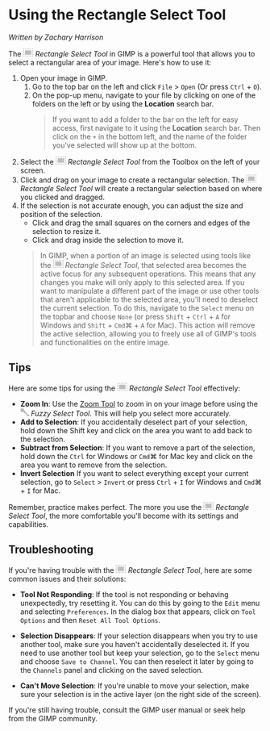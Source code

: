 # Using the Rectangle Select Tool

*Written by Zachary Harrison*

The ![RectangleSelectTool.PNG](../images/RectangleSelectTool.PNG) *Rectangle Select Tool* in GIMP is a powerful tool that allows you to select a rectangular area of your image. Here's how to use it:

1. Open your image in GIMP.
   1. Go to the top bar on the left and click `File` > `Open` (Or press `Ctrl` + `O`). 
   2. On the pop-up menu, navigate to your file by clicking on one of the folders on the left or by using the **Location** search bar.
        > If you want to add a folder to the bar on the left for easy access, first navigate to it using the **Location** search bar. Then click on the `+` in the bottom left, and the name of the folder you've selected will show up at the bottom.
2. Select the ![RectangleSelectTool.PNG](../images/RectangleSelectTool.PNG) *Rectangle Select Tool* from the Toolbox on the left of your screen. 
3. Click and drag on your image to create a rectangular selection. The ![RectangleSelectTool.PNG](../images/RectangleSelectTool.PNG) *Rectangle Select Tool* will create a rectangular selection based on where you clicked and dragged.
4. If the selection is not accurate enough, you can adjust the size and position of the selection. 
   - Click and drag the small squares on the corners and edges of the selection to resize it.
   - Click and drag inside the selection to move it.
   > In GIMP, when a portion of an image is selected using tools like the ![RectangleSelectTool.PNG](../images/RectangleSelectTool.PNG) *Rectangle Select Tool*, that selected area becomes the active focus for any subsequent operations. This means that any changes you make will only apply to this selected area. If you want to manipulate a different part of the image or use other tools that aren't applicable to the selected area, you'll need to deselect the current selection. To do this, navigate to the `Select` menu on the topbar and choose `None` (or press `Shift` + `Ctrl` + `A` for Windows and `Shift` + `Cmd`⌘ + `A` for Mac). This action will remove the active selection, allowing you to freely use all of GIMP's tools and functionalities on the entire image.

## Tips 

Here are some tips for using the ![RectangleSelectTool.PNG](../images/RectangleSelectTool.PNG) *Rectangle Select Tool* effectively:

- **Zoom In**: Use the [Zoom Tool](../Other/ZoomTool.md) to zoom in on your image before using the ![FuzzySelectTool.PNG](../images/FuzzySelectTool.PNG) *Fuzzy Select Tool*. This will help you select more accurately.
- **Add to Selection**: If you accidentally deselect part of your selection, hold down the Shift key and click on the area you want to add back to the selection.
- **Subtract from Selection**: If you want to remove a part of the selection, hold down the `Ctrl` for Windows or `Cmd`⌘ for Mac key and click on the area you want to remove from the selection.
- **Invert Selection** If you want to select everything except your current selection, go to `Select` > `Invert` or press `Ctrl` + `I` for Windows and `Cmd`⌘ + `I` for Mac.

Remember, practice makes perfect. The more you use the ![RectangleSelectTool.PNG](../images/RectangleSelectTool.PNG) *Rectangle Select Tool*, the more comfortable you'll become with its settings and capabilities.

## Troubleshooting

If you're having trouble with the ![RectangleSelectTool.PNG](../images/RectangleSelectTool.PNG) *Rectangle Select Tool*, here are some common issues and their solutions:

- **Tool Not Responding**: If the tool is not responding or behaving unexpectedly, try resetting it. You can do this by going to the `Edit` menu and selecting `Preferences`. In the dialog box that appears, click on `Tool Options` and then `Reset All Tool Options`.

- **Selection Disappears**: If your selection disappears when you try to use another tool, make sure you haven't accidentally deselected it. If you need to use another tool but keep your selection, go to the `Select` menu and choose `Save to Channel`. You can then reselect it later by going to the `Channels` panel and clicking on the saved selection.

- **Can't Move Selection**: If you're unable to move your selection, make sure your selection is in the active layer (on the right side of the screen).

If you're still having trouble, consult the GIMP user manual or seek help from the GIMP community.